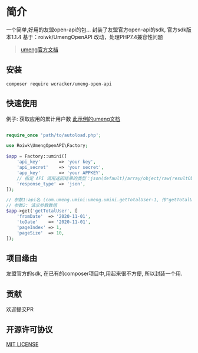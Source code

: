 # 简介

一个简单,好用的友盟open-api的包...
封装了友盟官方open-api的sdk, 官方sdk版本1.1.4
基于：roiwk/UmengOpenAPI 改动，处理PHP7.4兼容性问题
> [umeng官方文档](https://developer.umeng.com/open-api/state)

## 安装

```shell
composer require wcracker/umeng-open-api
```

## 快速使用

例子: 获取应用的累计用户数
[此示例的umeng文档](https://developer.umeng.com/open-api/docs/com.umeng.umini/umeng.umini.getTotalUser/1)

```php

require_once 'path/to/autoload.php';

use Roiwk\UmengOpenAPI\Factory;

$app = Factory::umini([
    'api_key'       => 'your key',
    'api_secret'    => 'your secret',
    'app_key'       => 'your APPKEY',
    // 指定 API 调用返回结果的类型：json(default)/array/object/raw(resultObject)
    'response_type' => 'json',
]);

// 参数1:api名 (com.umeng.umini:umeng.umini.getTotalUser-1, 传"getTotalUser" 即可)
// 参数2: 请求参数数组
$app->get('getTotalUser', [
    'fromDate'  => '2020-11-01',
    'toDate'    => '2020-11-01',
    'pageIndex' => 1,
    'pageSize'  => 10,
]);
```

## 项目缘由

友盟官方的sdk, 在已有的composer项目中,用起来很不方便, 所以封装一个用.

## 贡献

欢迎提交PR

## 开源许可协议

 [MIT LICENSE](./LICENSE)
